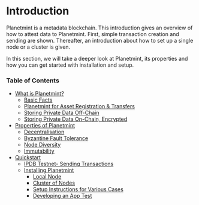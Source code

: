 # Introduction

Planetmint is a metadata blockchain. This introduction gives an overview of how to attest data to Planetmint. First, simple transaction creation and sending are shown. Thereafter, an introduction about how to set up a single node or a cluster is given.

In this section, we will take a deeper look at Planetmint, its properties and how you can get started with installation and setup.

### Table of Contents

* [What is Planetmint? ](about-planetmint.md)
  * [Basic Facts](about-planetmint.md#basic-facts)
  * [Planetmint for Asset Registration & Transfers](about-planetmint.md#planetmint-for-asset-registrations-and-transfers)&#x20;
  * [Storing Private Data Off-Chain](about-planetmint.md#storing-private-data-off-chain)
  * [Storing Private Data On-Chain, Encrypted](about-planetmint.md#storing-private-data-on-chain-encrypted)
* [Properties of Planetmint](properties.md)
  * [Decentralisation](properties.md#decentralization)&#x20;
  * [Byzantine Fault Tolerance](properties.md#byzantine-fault-tolerance)&#x20;
  * [Node Diversity](properties.md#node-diversity)
  * [Immutability](properties.md#immutability)
* [Quickstart](quickstart.md)&#x20;
  * [IPDB Testnet- Sending Transactions](quickstart.md#the-ipdb-testnet-sending-transactions)
  * [Installing Planetmint](quickstart.md#install-planetmint)
    * [Local Node](quickstart.md#local-node)
    * [Cluster of Nodes](quickstart.md#cluster-of-nodes)
    * [Setup Instructions for Various Cases](quickstart.md#setup-instructions-for-various-cases)
    * [Developing an App Test](quickstart.md#develop-an-app-test)

